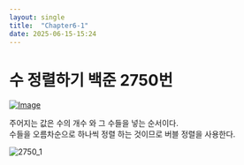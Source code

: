 ```yaml
---
layout: single
title:  "Chapter6-1"
date: 2025-06-15-15:24
---
```


# 수 정렬하기 백준 2750번

[![Image](https://github.com/user-attachments/assets/91065449-9a16-43a2-b745-a36e648e6671)](https://www.acmicpc.net/problem/2750)

주어지는 값은 수의 개수 와 그 수들을 넣는 순서이다.  
수들을 오름차순으로 하나씩 정렬 하는 것이므로 버블 정렬을 사용한다.  

![2750_1](https://github.com/user-attachments/assets/ea7c62a1-b465-4ef1-8f09-2b16c3030bc9)



